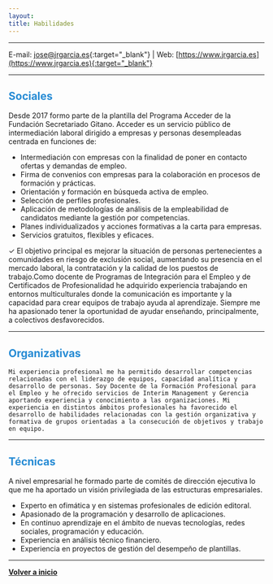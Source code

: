 ```yaml
---
layout: 
title: Habilidades
---
```


<hr size="5px" color="#268BD4" />

E-mail: [jose@jrgarcia.es](mailto:jose@jrgarcia.es){:target="_blank"} | Web: [https://www.jrgarcia.es](https://www.jrgarcia.es){:target="_blank"}  


<hr size="5px" color="#268BD4" />

<p><h2><span style="color:#268BD4">Sociales</span></h2></p>
	
Desde 2017 formo parte de la plantilla del Programa Acceder de la Fundación Secretariado Gitano. Acceder es un servicio público de intermediación laboral dirigido a empresas y personas desempleadas centrada en funciones de:

- Intermediación con empresas con la finalidad de poner en contacto ofertas y demandas de empleo.  
- Firma de convenios con empresas para la colaboración en procesos de formación y prácticas.  
- Orientación y formación en búsqueda activa de empleo.  
- Selección de perfiles profesionales.  
- Aplicación de metodologías de análisis de la empleabilidad de candidatos mediante la gestión por competencias.  
- Planes individualizados y acciones formativas a la carta para empresas.  
- Servicios gratuitos, flexibles y eficaces.

✓ El objetivo principal es mejorar la situación de personas pertenecientes a comunidades en riesgo de exclusión social, aumentando su presencia en el mercado laboral, la contratación y la calidad de los puestos de trabajo.Como docente de Programas de Integración para el Empleo y de Certificados de Profesionalidad he adquirido experiencia trabajando en entornos multiculturales donde la comunicación es importante y la capacidad para crear equipos de trabajo ayuda al aprendizaje. Siempre me ha apasionado tener la oportunidad de ayudar enseñando, principalmente, a colectivos desfavorecidos.  

<hr size="5px" color="#268BD4" />

<p><h2><span style="color:#268BD4">Organizativas</span></h2></p>
	
 	Mi experiencia profesional me ha permitido desarrollar competencias relacionadas con el liderazgo de equipos, capacidad analítica y desarrollo de personas. Soy Docente de la Formación Profesional para el Empleo y he ofrecido servicios de Interim Management y Gerencia aportando experiencia y conocimiento a las organizaciones. Mi experiencia en distintos ámbitos profesionales ha favorecido el desarrollo de habilidades relacionadas con la gestión organizativa y formativa de grupos orientadas a la consecución de objetivos y trabajo en equipo.  

<hr size="5px" color="#268BD4" />

<p><h2><span style="color:#268BD4">Técnicas</span></h2></p>
	
A nivel empresarial he formado parte de comités de dirección ejecutiva lo que me ha aportado un visión privilegiada de las estructuras empresariales. 

- Experto en ofimática y en sistemas profesionales de edición editoral. 
- Apasionado de la programación y desarrollo de aplicaciones. 
- En continuo aprendizaje en el ámbito de nuevas tecnologías, redes sociales, programación y educación.
- Experiencia en análisis técnico financiero.
- Experiencia en proyectos de gestión del desempeño de plantillas.

<hr size="5px" color="#268BD4" />

[**Volver a inicio**](https://jrgarcia.es)
